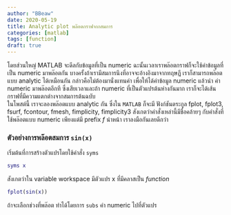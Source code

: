 ```yaml
---
author: "BBeaw"
date: 2020-05-19
title: Analytic plot พล๊อตกราฟจากสมการ
categories: [matlab]
tags: [function]
draft: true
---
```


โดยส่วนใหญ่ MATLAB จะดีลกับข้อมูลที่เป็น numeric ฉะนั้นเวลาเราพล๊อตกราฟก็จะใช้ค่าข้อมูลที่เป็น numeric มาพล๊อตกัน บางครั้งถ้าเรามีสมการนึงที่อาจจะอ้างอิงมาจากทฤษฎี เราก็สามารถพล๊อตแบบ analytic ได้เหมือนกัน กล่าวคือไม่ต้องมานั่งแทนค่า เพื่อให้ได้ค่าข้อมูล numeric แล้วนำ ค่า numeric มาพล๊อตอีกที ซึ่งเสียเวลาและถ้า numeric ที่เป็นตัวแปรต้นห่างกันมาก เราก็จะได้เส้นกราฟที่มีความแตกต่างจากสมการต้นฉบับ  
ในโพสต์นี้ เราจะลองพล๊อตแบบ analytic กัน ซึ่งใน `MATLAB` ก็จะมี ฟังก์ชันตระกูล fplot, fplot3, fsurf, fcontour, fmesh, fimplicity, fimplicity3 สังเกตว่าคำสั่งเหล่านี้มีชื่อคล้ายๆ กับคำสั่งที่ใช้พล๊อตแบบ numeric เพียงแต่มี prefix *f* นำหน้า เราลงมือกันเลยดีกว่า  

### ตัวอย่างการพล๊อตสมการ `sin(x)`
เริ่มต้นที่การสร้างตัวแปรโดยใช้คำสั่ง `syms` 

```MATLAB
syms x
```

สังเกตว่าใน variable workspace มีตัวแปร x ที่มีคลาสเป็น *function*

```MATLAB
fplot(sin(x))
```

ถ้าจะเลือกช่วงที่พล๊อต ทำได้โดยการ `subs` ค่า numeric ไปที่ตัวแปร

